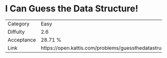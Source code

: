 # I Can Guess the Data Structure!

<table>
    <tr>
        <td>Category</td>
        <td>Easy</td>
    </tr>
    <tr>
        <td>Diffulty</td>
        <td>2.6</td>
    </tr>
    <tr>
        <td>Acceptance</td>
        <td>28.71 %</td>
    </tr>
    <tr>
        <td>Link</td>
        <td>https://open.kattis.com/problems/guessthedatastructure</td>
    </tr>
</table>